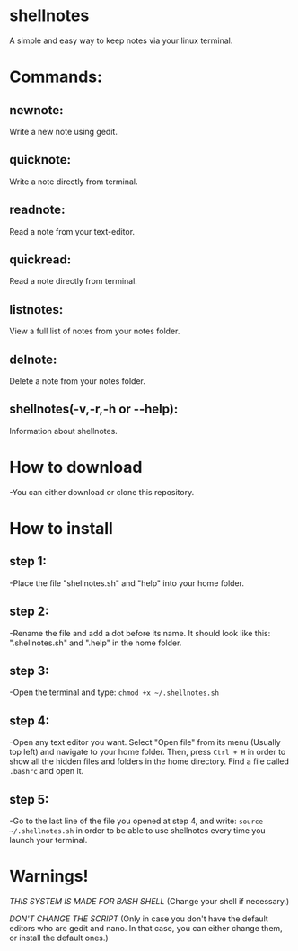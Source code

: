 # shellnotes
A simple and easy way to keep notes via your linux terminal.

# Commands:
 ## newnote:
  Write a new note using gedit.
## quicknote: 
  Write a note directly from terminal.
## readnote: 
  Read a note from your text-editor.
## quickread: 
  Read a note directly from terminal.
## listnotes: 
  View a full list of notes from your notes folder.
## delnote: 
  Delete a note from your notes folder.
## shellnotes(-v,-r,-h or --help): 
  Information about shellnotes.

# How to download

-You can either download or clone this repository.

# How to install
## step 1:

-Place the file "shellnotes.sh" and "help" into your home folder.

## step 2:

-Rename the file and add a dot before its name. It should look like this: ".shellnotes.sh" and ".help" in the home folder.

## step 3:

-Open the terminal and type:
`chmod +x ~/.shellnotes.sh`

## step 4:

-Open any text editor you want. Select "Open file" from its menu (Usually top left) and navigate to your home folder. Then, press `Ctrl + H` in order to show all the hidden files and folders
in the home directory. Find a file called `.bashrc` and open it.

## step 5:

-Go to the last line of the file you opened at step 4, and write: `source ~/.shellnotes.sh` in order to be able to use shellnotes every time you launch your terminal.

# Warnings!

*THIS SYSTEM IS MADE FOR BASH SHELL* (Change your shell if necessary.)

*DON'T CHANGE THE SCRIPT* (Only in case you don't have the default editors who are gedit and nano. In that case, you can either change them, or install the default ones.)

